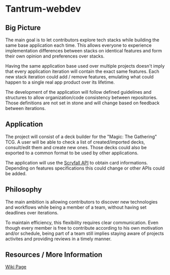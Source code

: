 # Tantrum-webdev

## Big Picture

The main goal is to let contributors explore tech stacks while building the same base application each time. This allows everyone to experience implementation differences between stacks on identical features and form their own opinion and preferences over stacks. 

Having the same application base used over multiple projects doesn't imply that every application iteration will contain the exact same features. Each new stack iteration could add / remove features, emulating what could happen to a single real app product over its lifetime.

The development of the application will follow defined guidelines and structures to allow organization/code consistency between repositories. Those definitions are not set in stone and will change based on feedback between iterations.

## Application

The project will consist of a deck builder for the "Magic: The Gathering" TCG. A user will be able to check a list of created/imported decks, consult/edit them and create new ones. Those decks could also be exported to a common format to be used by other applications.

The application will use the [Scryfall API](https://scryfall.com/docs/api) to obtain card informations. Depending on features specifications this could change or other APIs could be added.

## Philosophy

The main ambition is allowing contributors to discover new technologies and workflows while being a member of a team, without having set deadlines over iterations. 

To maintain efficiency, this flexibility requires clear communication. Even though every member is free to contribute according to his own motivation and/or schedule, being part of a team still implies staying aware of projects activites and providing reviews in a timely manner.

## Resources / More Information

[Wiki Page](https://tantrum-webdev.github.io/#/)
